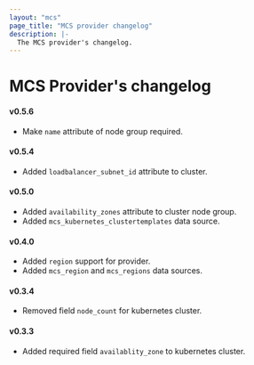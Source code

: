 ```yaml
---
layout: "mcs"
page_title: "MCS provider changelog"
description: |-
  The MCS provider's changelog.
---
```


# MCS Provider's changelog

#### v0.5.6
- Make `name` attribute of node group required.

#### v0.5.4
- Added `loadbalancer_subnet_id` attribute to cluster.

#### v0.5.0
- Added `availability_zones` attribute to cluster node group.
- Added `mcs_kubernetes_clustertemplates` data source.

#### v0.4.0
- Added `region` support for provider.
- Added `mcs_region` and `mcs_regions` data sources.

#### v0.3.4
- Removed field `node_count` for kubernetes cluster.

#### v0.3.3
- Added required field `availablity_zone` to kubernetes cluster.